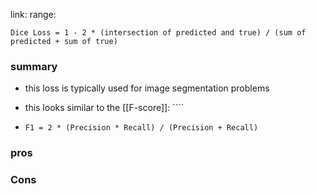 link: 
range: 

`Dice Loss = 1 - 2 * (intersection of predicted and true) / (sum of predicted + sum of true)`
### summary
- this loss is typically used for image segmentation problems

- this looks similar to the [[F-score]]: ````
- `F1 = 2 * (Precision * Recall) / (Precision + Recall)`

### pros

### Cons
